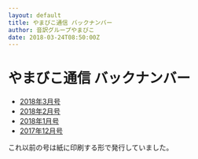 ```yaml
---
layout: default
title: やまびこ通信 バックナンバー
author: 音訳グループやまびこ
date: 2018-03-24T08:50:00Z
---
```


# やまびこ通信 バックナンバー
- [2018年3月号](tusin201803.html)
- [2018年2月号](tusin201802.html)
- [2018年1月号](tusin201801.html)
- [2017年12月号](tusin201712.html)

これ以前の号は紙に印刷する形で発行していました。


